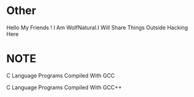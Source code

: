 # Other
Hello My Friends ! I Am WolfNatural.I Will Share Things Outside Hacking Here  


# NOTE

C Language Programs Compiled With GCC 

C Language Programs Compiled With GCC++


